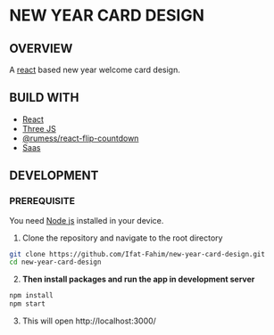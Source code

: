 # NEW YEAR CARD DESIGN

## OVERVIEW

A [react](https://reactjs.org/) based new year welcome card design.

## BUILD WITH

-   [React](https://reactjs.org/)
-   [Three JS](https://threejs.org/)
-   [@rumess/react-flip-countdown](https://github.com/rumess/react-flip-countdown)
-   [Saas](https://sass-lang.com/)

## DEVELOPMENT

### PREREQUISITE

You need [Node js](https://nodejs.org/en/download/) installed in your device.

1. Clone the repository and navigate to the root directory

```sh
git clone https://github.com/Ifat-Fahim/new-year-card-design.git
cd new-year-card-design
```

2. **Then install packages and run the app in development server**

```sh
npm install
npm start
```

3. This will open http://localhost:3000/
